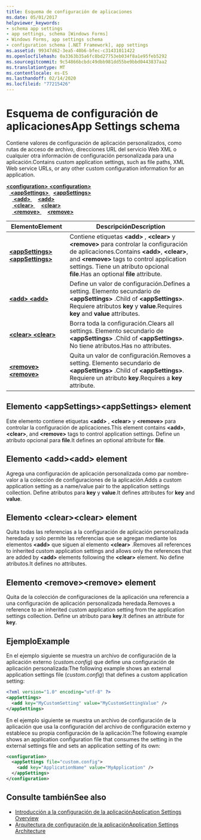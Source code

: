 ```yaml
---
title: Esquema de configuración de aplicaciones
ms.date: 05/01/2017
helpviewer_keywords:
- schema app settings
- app settings, schema [Windows Forms]
- Windows Forms, app settings schema
- configuration schema [.NET Framework], app settings
ms.assetid: 99347d62-3ea5-40b6-bfec-c31431011422
ms.openlocfilehash: 0a3363b35a6fc8bd27753eb034f8a1e95feb5292
ms.sourcegitcommit: 9c54866bcbdc49dbb981dd55be9bbd0443837aa2
ms.translationtype: MT
ms.contentlocale: es-ES
ms.lasthandoff: 02/14/2020
ms.locfileid: "77215426"
---
```

# <a name="app-settings-schema"></a><span data-ttu-id="c3bcb-102">Esquema de configuración de aplicaciones</span><span class="sxs-lookup"><span data-stu-id="c3bcb-102">App Settings schema</span></span>

<span data-ttu-id="c3bcb-103">Contiene valores de configuración de aplicación personalizados, como rutas de acceso de archivo, direcciones URL del servicio Web XML o cualquier otra información de configuración personalizada para una aplicación.</span><span class="sxs-lookup"><span data-stu-id="c3bcb-103">Contains custom application settings, such as file paths, XML Web service URLs, or any other custom configuration information for an application.</span></span>

<span data-ttu-id="c3bcb-104">[ **\<configuration>** ](../configuration-element.md)</span><span class="sxs-lookup"><span data-stu-id="c3bcb-104">[**\<configuration>**](../configuration-element.md)</span></span>\
<span data-ttu-id="c3bcb-105">&nbsp;&nbsp;[ **\<appSettings>** ](appsettings-element-for-configuration.md)</span><span class="sxs-lookup"><span data-stu-id="c3bcb-105">&nbsp;&nbsp;[**\<appSettings>**](appsettings-element-for-configuration.md)</span></span>\
<span data-ttu-id="c3bcb-106">&nbsp;&nbsp;&nbsp;&nbsp;[ **\<add>** ](add-element-for-appsettings.md)</span><span class="sxs-lookup"><span data-stu-id="c3bcb-106">&nbsp;&nbsp;&nbsp;&nbsp;[**\<add>**](add-element-for-appsettings.md)</span></span>\
<span data-ttu-id="c3bcb-107">&nbsp;&nbsp;&nbsp;&nbsp;[ **\<clear>** ](clear-element-for-appsettings.md)</span><span class="sxs-lookup"><span data-stu-id="c3bcb-107">&nbsp;&nbsp;&nbsp;&nbsp;[**\<clear>**](clear-element-for-appsettings.md)</span></span>\
<span data-ttu-id="c3bcb-108">&nbsp;&nbsp;&nbsp;&nbsp;[ **\<remove>** ](remove-element-for-appsettings.md)</span><span class="sxs-lookup"><span data-stu-id="c3bcb-108">&nbsp;&nbsp;&nbsp;&nbsp;[**\<remove>**](remove-element-for-appsettings.md)</span></span>

| <span data-ttu-id="c3bcb-109">Elemento</span><span class="sxs-lookup"><span data-stu-id="c3bcb-109">Element</span></span> | <span data-ttu-id="c3bcb-110">Descripción</span><span class="sxs-lookup"><span data-stu-id="c3bcb-110">Description</span></span> |
| ------- | ----------- |
| [<span data-ttu-id="c3bcb-111"> **\<appSettings>** </span><span class="sxs-lookup"><span data-stu-id="c3bcb-111">**\<appSettings>**</span></span>](appsettings-element-for-configuration.md) | <span data-ttu-id="c3bcb-112">Contiene etiquetas **\<add>** , **\<clear>** y **\<remove>** para controlar la configuración de aplicaciones.</span><span class="sxs-lookup"><span data-stu-id="c3bcb-112">Contains **\<add>**, **\<clear>**, and **\<remove>** tags to control application settings.</span></span> <span data-ttu-id="c3bcb-113">Tiene un atributo opcional **file**.</span><span class="sxs-lookup"><span data-stu-id="c3bcb-113">Has an optional **file** attribute.</span></span> |
| [<span data-ttu-id="c3bcb-114"> **\<add>** </span><span class="sxs-lookup"><span data-stu-id="c3bcb-114">**\<add>**</span></span>](add-element-for-appsettings.md) | <span data-ttu-id="c3bcb-115">Define un valor de configuración.</span><span class="sxs-lookup"><span data-stu-id="c3bcb-115">Defines a setting.</span></span> <span data-ttu-id="c3bcb-116">Elemento secundario de **\<appSettings>** .</span><span class="sxs-lookup"><span data-stu-id="c3bcb-116">Child of **\<appSettings>**.</span></span> <span data-ttu-id="c3bcb-117">Requiere atributos **key** y **value**.</span><span class="sxs-lookup"><span data-stu-id="c3bcb-117">Requires **key** and **value** attributes.</span></span> |
| [<span data-ttu-id="c3bcb-118"> **\<clear>** </span><span class="sxs-lookup"><span data-stu-id="c3bcb-118">**\<clear>**</span></span>](clear-element-for-appsettings.md) | <span data-ttu-id="c3bcb-119">Borra toda la configuración.</span><span class="sxs-lookup"><span data-stu-id="c3bcb-119">Clears all settings.</span></span> <span data-ttu-id="c3bcb-120">Elemento secundario de **\<appSettings>** .</span><span class="sxs-lookup"><span data-stu-id="c3bcb-120">Child of **\<appSettings>**.</span></span> <span data-ttu-id="c3bcb-121">No tiene atributos.</span><span class="sxs-lookup"><span data-stu-id="c3bcb-121">Has no attributes.</span></span> |
| [<span data-ttu-id="c3bcb-122"> **\<remove>** </span><span class="sxs-lookup"><span data-stu-id="c3bcb-122">**\<remove>**</span></span>](remove-element-for-appsettings.md) | <span data-ttu-id="c3bcb-123">Quita un valor de configuración.</span><span class="sxs-lookup"><span data-stu-id="c3bcb-123">Removes a setting.</span></span> <span data-ttu-id="c3bcb-124">Elemento secundario de **\<appSettings>** .</span><span class="sxs-lookup"><span data-stu-id="c3bcb-124">Child of **\<appSettings>**.</span></span> <span data-ttu-id="c3bcb-125">Requiere un atributo **key**.</span><span class="sxs-lookup"><span data-stu-id="c3bcb-125">Requires a **key** attribute.</span></span> |

## <a name="appsettings-element"></a><span data-ttu-id="c3bcb-126">Elemento \<appSettings></span><span class="sxs-lookup"><span data-stu-id="c3bcb-126">\<appSettings> element</span></span>

<span data-ttu-id="c3bcb-127">Este elemento contiene etiquetas **\<add>** , **\<clear>** y **\<remove>** para controlar la configuración de aplicaciones.</span><span class="sxs-lookup"><span data-stu-id="c3bcb-127">This element contains **\<add>**, **\<clear>**, and **\<remove>** tags to control application settings.</span></span> <span data-ttu-id="c3bcb-128">Define un atributo opcional para **file**.</span><span class="sxs-lookup"><span data-stu-id="c3bcb-128">It defines an optional attribute for **file**.</span></span>

## <a name="add-element"></a><span data-ttu-id="c3bcb-129">Elemento \<add></span><span class="sxs-lookup"><span data-stu-id="c3bcb-129">\<add> element</span></span>

<span data-ttu-id="c3bcb-130">Agrega una configuración de aplicación personalizada como par nombre-valor a la colección de configuraciones de la aplicación.</span><span class="sxs-lookup"><span data-stu-id="c3bcb-130">Adds a custom application setting as a name/value pair to the application settings collection.</span></span> <span data-ttu-id="c3bcb-131">Define atributos para **key** y **value**.</span><span class="sxs-lookup"><span data-stu-id="c3bcb-131">It defines attributes for **key** and **value**.</span></span>

## <a name="clear-element"></a><span data-ttu-id="c3bcb-132">Elemento \<clear></span><span class="sxs-lookup"><span data-stu-id="c3bcb-132">\<clear> element</span></span>

<span data-ttu-id="c3bcb-133">Quita todas las referencias a la configuración de aplicación personalizada heredada y solo permite las referencias que se agregan mediante los elementos **\<add>** que siguen al elemento **\<clear>** .</span><span class="sxs-lookup"><span data-stu-id="c3bcb-133">Removes all references to inherited custom application settings and allows only the references that are added by **\<add>** elements following the **\<clear>** element.</span></span> <span data-ttu-id="c3bcb-134">No define atributos.</span><span class="sxs-lookup"><span data-stu-id="c3bcb-134">It defines no attributes.</span></span>

## <a name="remove-element"></a><span data-ttu-id="c3bcb-135">Elemento \<remove></span><span class="sxs-lookup"><span data-stu-id="c3bcb-135">\<remove> element</span></span>

<span data-ttu-id="c3bcb-136">Quita de la colección de configuraciones de la aplicación una referencia a una configuración de aplicación personalizada heredada.</span><span class="sxs-lookup"><span data-stu-id="c3bcb-136">Removes a reference to an inherited custom application setting from the application settings collection.</span></span> <span data-ttu-id="c3bcb-137">Define un atributo para **key**.</span><span class="sxs-lookup"><span data-stu-id="c3bcb-137">It defines an attribute for **key**.</span></span>

## <a name="example"></a><span data-ttu-id="c3bcb-138">Ejemplo</span><span class="sxs-lookup"><span data-stu-id="c3bcb-138">Example</span></span>

<span data-ttu-id="c3bcb-139">En el ejemplo siguiente se muestra un archivo de configuración de la aplicación externo (*custom.config*) que define una configuración de aplicación personalizada:</span><span class="sxs-lookup"><span data-stu-id="c3bcb-139">The following example shows an external application settings file (*custom.config*) that defines a custom application setting:</span></span>

```xml
<?xml version="1.0" encoding="utf-8" ?>
<appSettings>
  <add key="MyCustomSetting" value="MyCustomSettingValue" />
</appSettings>
```

<span data-ttu-id="c3bcb-140">En el ejemplo siguiente se muestra un archivo de configuración de la aplicación que usa la configuración del archivo de configuración externo y establece su propia configuración de la aplicación:</span><span class="sxs-lookup"><span data-stu-id="c3bcb-140">The following example shows an application configuration file that consumes the setting in the external settings file and sets an application setting of its own:</span></span>

```xml
<configuration>
  <appSettings file="custom.config">
    <add key="ApplicationName" value="MyApplication" />
  </appSettings>
</configuration>
```

## <a name="see-also"></a><span data-ttu-id="c3bcb-141">Consulte también</span><span class="sxs-lookup"><span data-stu-id="c3bcb-141">See also</span></span>

- [<span data-ttu-id="c3bcb-142">Introducción a la configuración de la aplicación</span><span class="sxs-lookup"><span data-stu-id="c3bcb-142">Application Settings Overview</span></span>](../../../winforms/advanced/application-settings-overview.md)
- [<span data-ttu-id="c3bcb-143">Arquitectura de configuración de la aplicación</span><span class="sxs-lookup"><span data-stu-id="c3bcb-143">Application Settings Architecture</span></span>](../../../winforms/advanced/application-settings-architecture.md)
